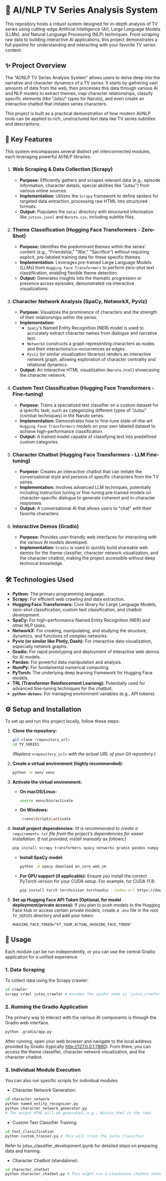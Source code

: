 # 🧠 AI/NLP TV Series Analysis System

This repository hosts a robust system designed for in-depth analysis of TV series using cutting-edge Artificial Intelligence (AI), Large Language Models (LLMs), and Natural Language Processing (NLP) techniques. From scraping raw data to building interactive AI applications, this project demonstrates a full pipeline for understanding and interacting with your favorite TV series content.

## ✨ Project Overview

The "AI/NLP TV Series Analysis System" allows users to delve deep into the narrative and character dynamics of a TV series. It starts by gathering vast amounts of data from the web, then processes this data through various AI and NLP models to extract themes, map character relationships, classify specific elements (like "Jutsu" types for Naruto), and even create an interactive chatbot that imitates series characters.

This project is built as a practical demonstration of how modern AI/NLP tools can be applied to rich, unstructured text data like TV series subtitles and descriptions.

## 🚀 Key Features

This system encompasses several distinct yet interconnected modules, each leveraging powerful AI/NLP libraries:

1.  ### **Web Scraping & Data Collection (Scrapy)**
    *   **Purpose:** Efficiently gathers and scrapes relevant data (e.g., episode information, character details, special abilities like "Jutsu") from various online sources.
    *   **Implementation:** Utilizes the `Scrapy` framework to define spiders for targeted data extraction, processing raw HTML into structured formats.
    *   **Output:** Populates the `data/` directory with structured information like `jutsus.jsonl` and `Naruto.csv`, including subtitle files.

2.  ### **Theme Classification (Hugging Face Transformers - Zero-Shot)**
    *   **Purpose:** Identifies the predominant themes within the series' content (e.g., "Friendship," "War," "Sacrifice") without requiring explicit, pre-labeled training data for these specific themes.
    *   **Implementation:** Leverages pre-trained Large Language Models (LLMs) from `Hugging Face Transformers` to perform zero-shot text classification, enabling flexible theme detection.
    *   **Output:** Generates insights into the thematic progression or presence across episodes, demonstrated via interactive visualizations.

3.  ### **Character Network Analysis (SpaCy, NetworkX, Pyviz)**
    *   **Purpose:** Visualizes the prominence of characters and the strength of their relationships within the series.
    *   **Implementation:**
        *   `SpaCy`'s Named Entity Recognition (NER) model is used to accurately extract character names from dialogue and narrative text.
        *   `NetworkX` constructs a graph representing characters as nodes and their interactions/co-occurrences as edges.
        *   `Pyviz` (or similar visualization libraries) renders an interactive network graph, allowing exploration of character centrality and relational dynamics.
    *   **Output:** An interactive HTML visualization (`Naruto.html`) showcasing the character network.

4.  ### **Custom Text Classification (Hugging Face Transformers - Fine-tuning)**
    *   **Purpose:** Trains a specialized text classifier on a custom dataset for a specific task, such as categorizing different types of "Jutsu" (combat techniques) in the Naruto series.
    *   **Implementation:** Demonstrates how to fine-tune state-of-the-art `Hugging Face Transformers` models on your own labeled dataset to achieve high-performance classification.
    *   **Output:** A trained model capable of classifying text into predefined custom categories.

5.  ### **Character Chatbot (Hugging Face Transformers - LLM Fine-tuning)**
    *   **Purpose:** Creates an interactive chatbot that can imitate the conversational style and persona of specific characters from the TV series.
    *   **Implementation:** Involves advanced LLM techniques, potentially including instruction tuning or fine-tuning pre-trained models on character-specific dialogue to generate coherent and in-character responses.
    *   **Output:** A conversational AI that allows users to "chat" with their favorite characters.

6.  ### **Interactive Demos (Gradio)**
    *   **Purpose:** Provides user-friendly web interfaces for interacting with the various AI models developed.
    *   **Implementation:** `Gradio` is used to quickly build shareable web demos for the theme classifier, character network visualization, and the character chatbot, making the project accessible without deep technical knowledge.

## 🛠️ Technologies Used

*   **Python:** The primary programming language.
*   **Scrapy:** For efficient web crawling and data extraction.
*   **Hugging Face Transformers:** Core library for Large Language Models, zero-shot classification, custom text classification, and chatbot development.
*   **SpaCy:** For high-performance Named Entity Recognition (NER) and other NLP tasks.
*   **NetworkX:** For creating, manipulating, and studying the structure, dynamics, and functions of complex networks.
*   **Pyviz (or similar like Plotly, Dash):** For interactive data visualization, especially network graphs.
*   **Gradio:** For rapid prototyping and deployment of interactive web demos for AI models.
*   **Pandas:** For powerful data manipulation and analysis.
*   **NumPy:** For fundamental numerical computing.
*   **PyTorch:** The underlying deep learning framework for Hugging Face models.
*   **TRL (Transformer Reinforcement Learning):** Potentially used for advanced fine-tuning techniques for the chatbot.
*   **`python-dotenv`:** For managing environment variables (e.g., API tokens).


## ⚙️ Setup and Installation

To set up and run this project locally, follow these steps:

1.  **Clone the repository:**
    ```bash
    git clone <repository_url>
    cd TV_SERIES
    ```
    *(Replace `<repository_url>` with the actual URL of your Git repository.)*

2.  **Create a virtual environment (highly recommended):**
    ```bash
    python -m venv venv
    ```

3.  **Activate the virtual environment:**
    *   **On macOS/Linux:**
        ```bash
        source venv/bin/activate
        ```
    *   **On Windows:**
        ```bash
        .\venv\Scripts\activate
        ```

4.  **Install project dependencies:**
    *(It is recommended to create a `requirements.txt` file from the project's dependencies for easier installation. If not provided, install manually as follows:)*
    ```bash
    pip install scrapy transformers spacy networkx gradio pandas numpy torch sentencepiece accelerate bitsandbytes python-dotenv trl
    ```
    *   **Install SpaCy model:**
        ```bash
        python -m spacy download en_core_web_sm
        ```
    *   **For GPU support (if applicable):**
        Ensure you install the correct PyTorch version for your CUDA setup. For example, for CUDA 11.8:
        ```bash
        pip install torch torchvision torchaudio --index-url https://download.pytorch.org/whl/cu118
        ```

5.  **Set up Hugging Face API Token (Optional, for model deployment/private access):**
    If you plan to push models to the Hugging Face Hub or access certain private models, create a `.env` file in the root `TV_SERIES` directory and add your token:
    ```
    HUGGING_FACE_TOKEN="hf_YOUR_ACTUAL_HUGGING_FACE_TOKEN"
    ```

## 🏃 Usage

Each module can be run independently, or you can use the central Gradio application for a unified experience.

### 1. Data Scraping

To collect data using the Scrapy crawler:
```bash
cd crawler
scrapy crawl jutsu_crawler # Assumes the spider name is 'jutsu_crawler' in jutsu_crawler.py
```

### 2. Running the Gradio Application

The primary way to interact with the various AI components is through the Gradio web interface.
```bash
python .gradio/app.py
```
After running, open your web browser and navigate to the local address provided by Gradio (typically http://127.0.0.1:7860). From there, you can access the theme classifier, character network visualization, and the character chatbot.

### 3. Individual Module Execution
You can also run specific scripts for individual modules

- Character Network Generation:
```bash
cd character_network
python named_entity_recognizer.py
python character_network_generator.py
# The output HTML will be generated, e.g., Naruto.html in the root.
```
- Custom Text Classifier Training:
```bash
cd text_classification
python custom_trainer.py # This will train the Jutsu classifier
```
Refer to jutsu_classifier_development.ipynb for detailed steps on preparing data and training.

- Character Chatbot (standalone):
```bash
cd character_chatbot
python character_chatbot.py # This might run a standalone chatbot interface or serve as an API for Gradio
```